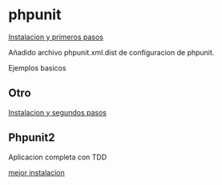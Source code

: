 # phpunit

[Instalacion y primeros pasos](https://www.uno-de-piera.com/introduccion-a-las-pruebas-unitarias-con-phpunit/#)

Añadido archivo phpunit.xml.dist de configuracion de phpunit.

Ejemplos basicos

## Otro

[Instalacion y segundos pasos](http://www.baluart.net/articulo/introduccion-a-las-pruebas-unitarias-en-php-con-phpunit)

## Phpunit2

Aplicacion completa con TDD 

[mejor instalacion](https://blog.irontec.com/primeros-pasos-con-tdd-i/)